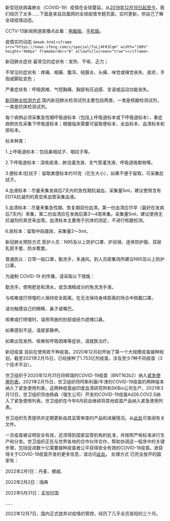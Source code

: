 新型冠状病毒肺炎（COVID-19）疫情在全球蔓延，从[2019年12月19日起至今](https://docs.qq.com/sheet/DUHpHS0ZHT3hOSkJH)，我们经历了太多……下面是来自凤凰网的全球疫情专题页面，实时更新，供自己了解全球疫情动态。

CCTV-13新闻频道直播点此看：[电脑版](https://tv.cctv.com/live/cctv13/)，[手机版](http://tv.cctv.com/live/cctv13/m/)。

疫情实时动态
`Gmeek-html<iframe src="https://news.ifeng.com/c/special/7uLj4F83Cqm" width="100%" height="460px" frameborder="0" allowfullscreen="true"></iframe>`
 
新冠肺炎症状
 最常见的症状有：发热、干咳、乏力；

不常见的症状有：疼痛、咽痛、腹泻、结膜炎、头痛、味觉或嗅觉丧失、皮疹，手指或脚趾变色；

严重症状有：呼吸困难、气短胸痛、胸部有压迫感、言语或运动功能丧失。

[新冠肺炎检测方式](http://www.chinacdc.cn/jkzt/crb/zl/szkb_11803/jszl_11815/202003/W020200309540843062947.pdf)
国内新冠肺炎检测试剂主要包括两类，一类是核酸检测试剂，一类是抗体检测试剂。

每个病例必须采集急性期呼吸道标本（包括上呼吸道标本或下呼吸道标本），重症病例优先采集下呼吸道标本；根据临床需要可留取便标本、全血标本、血清标本和尿标本。



标本种类：

1.上呼吸道标本：包括鼻咽拭子、咽拭子等。

2.下呼吸道标本：深咳痰液、肺泡灌洗液、支气管灌洗液、呼吸道吸取物等。

3.便标本/肛拭子：留取粪便标本约10克（花生大小），如果不便于留取，可采集肛拭子。

4.血液标本：尽量釆集发病后7天内的急性期抗凝血，采集量5ml，建议使用含有EDTA抗凝剂的真空釆血管采集血液。

5.血清标本：尽量釆集急性期、恢复期双份血清。第一份血清应尽早（最好在发病后7天内）釆集，第二份血清应在发病后第3～4周釆集。采集量5ml，建议使用无抗凝剂的真空釆血管。血清标本主要用于抗体的测定，不进行核酸检测。

6.尿标本：留取中段晨尿，采集量2～3ml。

新冠肺炎预防方式
医护人员：N95及以上防护口罩、护目镜、连体防护服、双层乳胶手套、防水靴套。

普通民众：日常一般口罩，勤洗手，多通风。到人员密集场所建议N95及以上防护口罩。

为遏制 COVID-19 的传播，请采取以下措施：

勤洗手。使用肥皂和清水，或含酒精成分的免洗洗手液。

与咳嗽或打喷嚏的人保持安全距离。在无法保持身体距离的场合中佩戴口罩。

请勿触摸自己的眼睛、鼻子或嘴巴。

咳嗽或打喷嚏时，请用弯曲的肘部或纸巾遮掩口鼻。

如果感到不适，请居家静养。

如果出现发热、咳嗽和呼吸困难等症状，请就医治疗。


新冠疫苗
目前在使用若干种疫苗。2020年12月初开始了第一个大规模疫苗接种规划，截至2021年2月15日，已经接种了1.753亿剂疫苗，涉及至少7种不同疫苗（3个技术平台）。

 

世卫组织于2020年12月31日将辉瑞的COVID-19疫苗（BNT162b2）纳入[紧急使用列表](https://www.who.int/zh/news/item/31-12-2020-who-issues-its-first-emergency-use-validation-for-a-covid-19-vaccine-and-emphasizes-need-for-equitable-global-access)。2021年2月15日，世卫组织将阿斯利康/牛津的COVID-19疫苗的两种版本纳入了紧急使用列表，这两种疫苗由印度血清研究所和SKBio公司生产。2021年3月12日，世卫组织将由杨森（强生公司）开发的COVID-19疫苗Ad26.COV2.S纳入了紧急使用列表。世卫组织在今年6月前会继续将其他疫苗产品纳入紧急使用列表。

 

世卫组织负责提供并定期更新由其监管审查的产品和进展情况。从[此处](https://extranet.who.int/pqweb/sites/default/files/documents/Status_COVID_VAX_16Feb2021.pdf)可查阅有关文件。

 

一旦疫苗被证明安全有效，还须得到国家监管机构的批准，并按照严格标准进行生产和分发。世卫组织正在与世界各地的合作伙伴合作，帮助协调这一程序中的关键步骤，包括促进数十亿需要接种疫苗者公平获得安全有效的COVID-19疫苗。欲获得关于COVID-19疫苗开发的更多信息，请访问[此处](https://www.who.int/zh/emergencies/diseases/novel-coronavirus-2019/covid-19-vaccines)。
处理方式
已完全放开的国家有：

2022年2月1日：丹麦、挪威、

2022年2月2日：瑞典

2022年5月31日：孟加拉国

……

2022年12月7日，国内正式放弃对疫情的管控，经历了几乎全员皆阳的三个月。
<!-- ##{"timestamp":1576730585}## -->